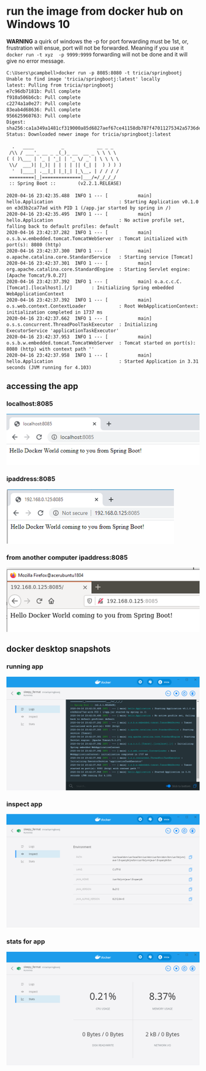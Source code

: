 # run the image from docker hub on Windows 10
__WARNING__ a quirk of windows the -p for port forwarding must be 1st, or, frustration will ensue, port will not be forwarded.
Meaning if you use it `docker run -t xyz  -p 9999:9999`  forwarding will not be done and it will give no error message.
```
C:\Users\pcampbell>docker run -p 8085:8080 -t tricia/springbootj 
Unable to find image 'tricia/springbootj:latest' locally
latest: Pulling from tricia/springbootj
e7c96db7181b: Pull complete 
f910a506b6cb: Pull complete
c2274a1a0e27: Pull complete 
83eab4d68636: Pull complete 
956625960763: Pull complete
Digest: sha256:ca1a349a1481cf319000a85d6827aef67ce41158db787f47011275342a5736de
Status: Downloaded newer image for tricia/springbootj:latest

  .   ____          _            __ _ _
 /\\ / ___'_ __ _ _(_)_ __  __ _ \ \ \ \
( ( )\___ | '_ | '_| | '_ \/ _` | \ \ \ \
 \\/  ___)| |_)| | | | | || (_| |  ) ) ) )
  '  |____| .__|_| |_|_| |_\__, | / / / /
 =========|_|==============|___/=/_/_/_/
 :: Spring Boot ::        (v2.2.1.RELEASE)

2020-04-16 23:42:35.488  INFO 1 --- [           main] hello.Application                        : Starting Application v0.1.0 on e3d3b2ca77ad with PID 1 (/app.jar started by spring in /)
2020-04-16 23:42:35.495  INFO 1 --- [           main] hello.Application                        : No active profile set, falling back to default profiles: default
2020-04-16 23:42:37.282  INFO 1 --- [           main] o.s.b.w.embedded.tomcat.TomcatWebServer  : Tomcat initialized with port(s): 8080 (http)
2020-04-16 23:42:37.300  INFO 1 --- [           main] o.apache.catalina.core.StandardService   : Starting service [Tomcat]
2020-04-16 23:42:37.301  INFO 1 --- [           main] org.apache.catalina.core.StandardEngine  : Starting Servlet engine: [Apache Tomcat/9.0.27]
2020-04-16 23:42:37.392  INFO 1 --- [           main] o.a.c.c.C.[Tomcat].[localhost].[/]       : Initializing Spring embedded WebApplicationContext
2020-04-16 23:42:37.392  INFO 1 --- [           main] o.s.web.context.ContextLoader            : Root WebApplicationContext: initialization completed in 1737 ms
2020-04-16 23:42:37.662  INFO 1 --- [           main] o.s.s.concurrent.ThreadPoolTaskExecutor  : Initializing ExecutorService 'applicationTaskExecutor'
2020-04-16 23:42:37.953  INFO 1 --- [           main] o.s.b.w.embedded.tomcat.TomcatWebServer  : Tomcat started on port(s): 8080 (http) with context path ''
2020-04-16 23:42:37.958  INFO 1 --- [           main] hello.Application                        : Started Application in 3.31 seconds (JVM running for 4.103)
```
## accessing the app
### localhost:8085
![localhost:8085](docker-springb-localhost.PNG)
### ipaddress:8085
![ipaddress:8085](docker-springb-ipaddr.PNG)
### from another computer ipaddress:8085
![from another computer ipaddress:8085](docker-springb-ipaddr-remote.PNG)
## docker desktop snapshots
### running app
![docker desktop](docker-spring.PNG)
### inspect app
![docker desktop inspect](docker-spring-inspect.PNG)
### stats for app
![docker desktop stats](docker-spring-stats.PNG)

